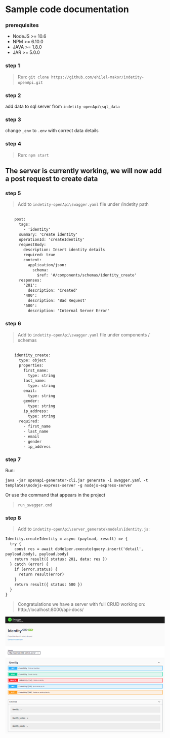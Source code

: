 # Sample code documentation

### prerequisites

- NodeJS >= 10.6
- NPM >= 6.10.0
- JAVA >= 1.8.0
- JAR >= 5.0.0

### step 1

> Run: `git clone https://github.com/ehilel-makor/indetity-openApi.git`

### step 2

add data to sql server from `indetity-openApi\sql_data`

### step 3

change `_env` to `.env` with correct data details

### step 4

> Run: `npm start`

## The server is currently working, we will now add a post request to create data

### step 5

> Add to `indetity-openApi\swagger.yaml` file under /indetity path

```

    post:
      tags:
        - 'identity'
      summary: 'Create identity'
      operationId: 'createIdentity'
      requestBody:
        description: Insert identity details
        required: true
        content:
          application/json:
            schema:
              $ref: '#/components/schemas/identity_create'
      responses:
        '201':
          description: 'Created'
        '400':
          description: 'Bad Request'
        '500':
          description: 'Internal Server Error'
```

### step 6

> Add to `indetity-openApi\swagger.yaml` file under components / schemas

```

    identity_create:
      type: object
      properties:
        first_name:
          type: string
        last_name:
          type: string
        email:
          type: string
        gender:
          type: string
        ip_address:
          type: string
      required:
        - first_name
        - last_name
        - email
        - gender
        - ip_address
```

### step 7

Run:

```
java -jar openapi-generator-cli.jar generate -i swagger.yaml -t templates\nodejs-express-server -g nodejs-express-server
```

Or use the command that appears in the project

> `run_swagger.cmd`

### step 8

> Add to `indetity-openApi\server_generate\models\Identity.js`:

```
Identity.createIdentity = async (payload, result) => {
  try {
    const res = await dbHelper.execute(query.insert('detail', payload.body), payload.body)
    return result({ status: 201, data: res })
  } catch (error) {
    if (error.status) {
      return result(error)
    }
    return result({ status: 500 })
  }
}
```

> Congratulations we have a server with full CRUD working on: http://localhost:8000/api-docs/

![alt text](https://github.com/ehilel-makor/indetity-openApi/blob/main/identityOpenApi.png?raw=true)
